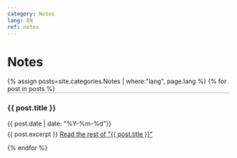 ```yaml
---
category: Notes
lang: EN
ref: notes
---
```



<h1>Notes</h1>
<div class="posts">
  {% assign posts=site.categories.Notes | where:"lang", page.lang %}
  {% for post in posts %}
   <article class="post" style="border-top: 2px solid #ccc;">

   <h3 style="margin-bottom:0">
   
   {{ post.title }}
      </h3>
      <div class="date">
        {{ post.date | date: "%Y-%m-%d"}}
      </div>
           <p style="margin-top: .5em;">
        {{ post.excerpt }} <a href="{{ site.baseurl }}{{ post.url }}" class="read-more"><span class="fa fa-arrow-right"></span> Read the rest of "{{ post.title }}"</a>
      </p>


   </article>
    
  {% endfor %}
</div>
